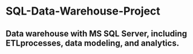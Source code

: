 # SQL-Data-Warehouse-Project

## Data warehouse with MS SQL Server, including ETLprocesses, data modeling, and analytics.
